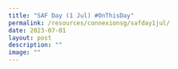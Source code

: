 ```yaml
---
title: "SAF Day (1 Jul) #OnThisDay"
permalink: /resources/connexionsg/safday1jul/
date: 2023-07-01
layout: post
description: ""
image: ""
---
```

